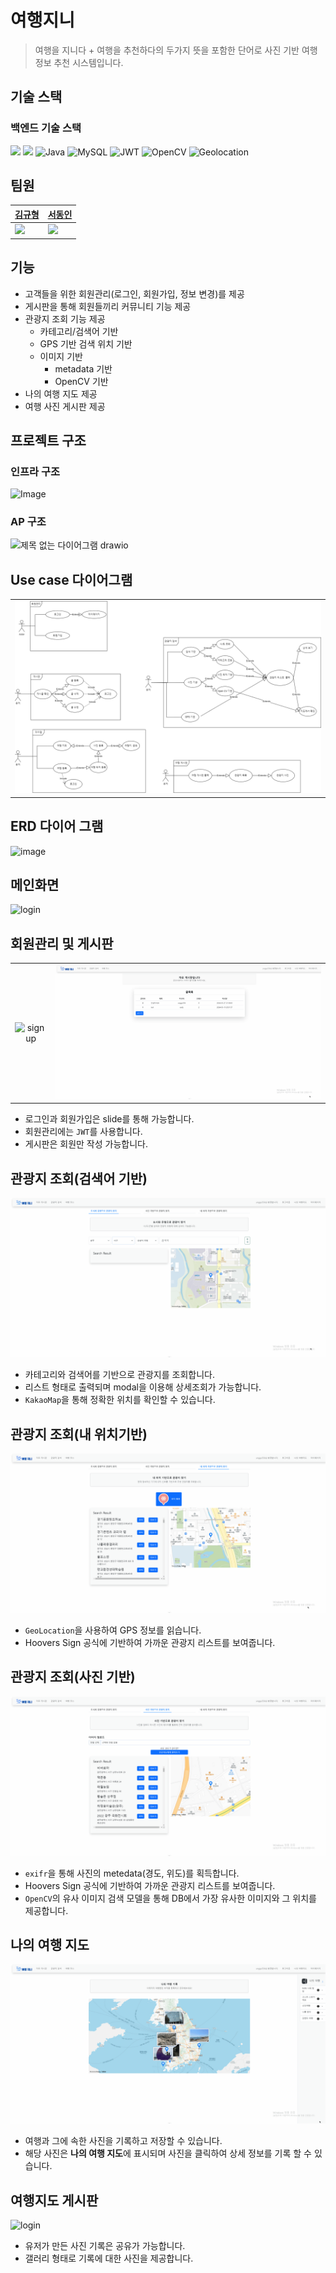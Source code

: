 # 여행지니
> 여행을 지니다 + 여행을 추천하다의 두가지 뜻을 포함한 단어로 사진 기반 여행 정보 추천 시스템입니다.


## 기술 스택 

### 백엔드 기술 스택
<img src="https://img.shields.io/badge/Spring-9ACD32?style=flat&logo=Spring&logoColor=white"/> <img src="https://img.shields.io/badge/SpringBoot-9ACD32?style=flat&logo=SpringBoot&logoColor=white"/>
![Java](https://img.shields.io/badge/Java-007396?style=flat-square&logo=oracle&logoColor=white)
![MySQL](https://img.shields.io/badge/MySQL-4479A1?style=flat-square&logo=MySQL&logoColor=white)
![JWT](https://img.shields.io/badge/JWT-black?style=flat-square&logo=json-web-tokens&logoColor=white)
![OpenCV](https://img.shields.io/badge/OpenCV-5C3EE8?style=flat-square&logo=OpenCV&logoColor=white)
![Geolocation](https://img.shields.io/badge/Geolocation%20API-00A86B?style=flat-square&logo=google-maps&logoColor=white)

## 팀원

|  [김규형](https://github.com/unggu0704)| [서동인](https://github.com/ssDoi)       |
|----------------------------------------|---------------------------------|
| <img src="https://github.com/JourneyJinni/.github/assets/130115689/2707f0d7-3239-4755-8d34-fa91939a9723" width="120"> | <img src="https://github.com/JourneyJinni/.github/assets/130115689/98d32549-eb84-4055-b9c3-3e1d734659fe" width="120"> |

## 기능

- 고객들을 위한 회원관리(로그인, 회원가입, 정보 변경)를 제공
- 게시판을 통해 회원들끼리 커뮤니티 기능 제공
- 관광지 조회 기능 제공
  - 카테고리/검색어 기반
  - GPS 기반 검색 위치 기반
  - 이미지 기반
    - metadata 기반
    - OpenCV 기반
- 나의 여행 지도 제공
- 여행 사진 게시판 제공

## 프로젝트 구조

### 인프라 구조
![Image](https://github.com/user-attachments/assets/3c8b8a25-1651-407d-b061-2931c65b5c8f)

### AP 구조
![제목 없는 다이어그램 drawio](https://github.com/JourneyJinni/journeyjinni-backend/assets/130115689/1676041a-3b32-4337-b66b-a7996c67d6c3)



## Use case 다이어그램

<table>
  <tr>
    <td align="center">
      <img src="https://github.com/JourneyJinni/journeyjinni-backend/blob/master/resources/DIagram/usecase.drawio.png?raw=true" alt="Use Case Diagram">
  </tr>
</table>

## ERD 다이어 그램
![image](https://github.com/JourneyJinni/journeyjinni-backend/assets/130115689/911d22fc-aafe-4249-9c35-ffdac82f26aa)




## 메인화면
<img src="https://github.com/JourneyJinni/journeyjinni-frontend/blob/master/resources/readmeImg/main.gif?raw=true" alt="login">

## 회원관리 및 게시판

<table>
  <tr>
    <td align="center">
      <img src="https://github.com/JourneyJinni/journeyjinni-frontend/blob/master/resources/readmeImg/login.gif?raw=true" alt="signup">
    </td>
    <td align="center">
      <img src="https://github.com/JourneyJinni/journeyjinni-frontend/blob/master/resources/readmeImg/board.gif?raw=true" alt="login">
    </td>
  </tr>
</table>

- 로그인과 회원가입은 slide를 통해 가능합니다.
- 회원관리에는 `JWT`를 사용합니다.
- 게시판은 회원만 작성 가능합니다.

## 관광지 조회(검색어 기반)

<img src="https://github.com/JourneyJinni/journeyjinni-frontend/blob/master/resources/readmeImg/search1.gif?raw=true" alt="login">

- 카테고리와 검색어를 기반으로 관광지를 조회합니다.
- 리스트 형태로 출력되며 modal을 이용해 상세조회가 가능합니다.
- `KakaoMap`을 통해 정확한 위치를 확인할 수 있습니다.

## 관광지 조회(내 위치기반)

<img src="https://github.com/JourneyJinni/journeyjinni-frontend/blob/master/resources/readmeImg/search123.gif?raw=true" alt="login">

- `GeoLocation`을 사용하여 GPS 정보를 읽습니다.
- Hoovers Sign 공식에 기반하여 가까운 관광지 리스트를 보여줍니다.

## 관광지 조회(사진 기반)

<img src="https://github.com/JourneyJinni/journeyjinni-frontend/blob/master/resources/readmeImg/search12.gif?raw=true" alt="login">

- `exifr`을 통해 사진의 metedata(경도, 위도)를 획득합니다.
- Hoovers Sign 공식에 기반하여 가까운 관광지 리스트를 보여줍니다.
- `OpenCV`의 유사 이미지 검색 모델을 통해 DB에서 가장 유사한 이미지와 그 위치를 제공합니다.

## 나의 여행 지도 

<img src="https://github.com/JourneyJinni/journeyjinni-frontend/blob/master/resources/readmeImg/trip.gif?raw=true" alt="login">

- 여행과 그에 속한 사진을 기록하고 저장할 수 있습니다.
- 해당 사진은 **나의 여행 지도**에 표시되며 사진을 클릭하여 상세 정보를 기록 할 수 있습니다.

## 여행지도 게시판

<img src="https://github.com/JourneyJinni/journeyjinni-frontend/blob/master/resources/readmeImg/tripcourse.gif?raw=true" alt="login">

- 유저가 만든 사진 기록은 공유가 가능합니다.
- 갤러리 형태로 기록에 대한 사진을 제공합니다.

